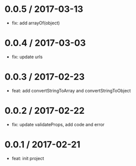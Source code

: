 0.0.5 / 2017-03-13
==================

* fix: add arrayOf(object)

0.0.4 / 2017-03-03
==================

* fix: update urls

0.0.3 / 2017-02-23
==================

* feat: add convertStringToArray and convertStringToObject

0.0.2 / 2017-02-22
==================

* fix: update validateProps, add code and error

0.0.1 / 2017-02-21
==================

* feat: init project
